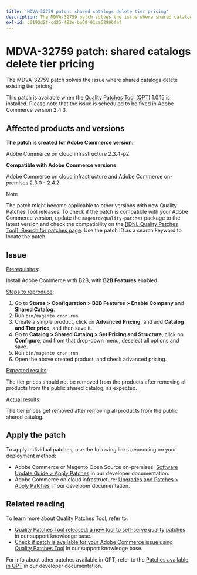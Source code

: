 ```yaml
---
title: 'MDVA-32759 patch: shared catalogs delete tier pricing'
description: The MDVA-32759 patch solves the issue where shared catalogs delete existing tier pricing.
exl-id: c6192d2f-cd25-483e-ba69-01ca62996faf
---
```

# MDVA-32759 patch: shared catalogs delete tier pricing

The MDVA-32759 patch solves the issue where shared catalogs delete existing tier pricing.

This patch is available when the [Quality Patches Tool (QPT)](https://devdocs.magento.com/guides/v2.4/comp-mgr/patching.html#mqp) 1.0.15 is installed. Please note that the issue is scheduled to be fixed in Adobe Commerce version 2.4.3.

## Affected products and versions

**The patch is created for Adobe Commerce version:**

Adobe Commerce on cloud infrastructure 2.3.4-p2

**Compatible with Adobe Commerce versions:**

Adobe Commerce on cloud infrastructure and Adobe Commerce on-premises 2.3.0 - 2.4.2

>[!NOTE]
>
>The patch might become applicable to other versions with new Quality Patches Tool releases. To check if the patch is compatible with your Adobe Commerce version, update the `magento/quality-patches` package to the latest version and check the compatibility on the [[!DNL Quality Patches Tool]: Search for patches page](https://devdocs.magento.com/quality-patches/tool.html#patch-grid). Use the patch ID as a search keyword to locate the patch.

## Issue

<u>Prerequisites</u>:

Install Adobe Commerce with B2B, with **B2B Features** enabled.

<u>Steps to reproduce</u>:

1. Go to **Stores > Configuration > B2B Features > Enable Company** and **Shared Catalog**.
1. Run `bin/magento cron:run`.
1. Create a simple product, click on **Advanced Pricing**, and add **Catalog and Tier price**, and then save it.
1. Go to **Catalog > Shared Catalog > Set Pricing and Structure**, click on **Configure**, and from that drop-down menu, deselect all options and save.
1. Run `bin/magento cron:run`.
1. Open the above created product, and check advanced pricing.

<u>Expected results</u>:

The tier prices should not be removed from the products after removing all products from the public shared catalog, as expected.

<u>Actual results</u>:

The tier prices get removed after removing all products from the public shared catalog.


## Apply the patch

To apply individual patches, use the following links depending on your deployment method:

* Adobe Commerce or Magento Open Source on-premises: [Software Update Guide > Apply Patches](https://devdocs.magento.com/guides/v2.4/comp-mgr/patching/mqp.html) in our developer documentation.
* Adobe Commerce on cloud infrastructure: [Upgrades and Patches > Apply Patches](https://devdocs.magento.com/cloud/project/project-patch.html) in our developer documentation.

## Related reading

To learn more about Quality Patches Tool, refer to:

* [Quality Patches Tool released: a new tool to self-serve quality patches](/help/announcements/adobe-commerce-announcements/magento-quality-patches-released-new-tool-to-self-serve-quality-patches.md) in our support knowledge base.
* [Check if patch is available for your Adobe Commerce issue using Quality Patches Tool](/help/support-tools/patches-available-in-qpt-tool/check-patch-for-magento-issue-with-magento-quality-patches.md) in our support knowledge base.

For info about other patches available in QPT, refer to the [Patches available in QPT](https://devdocs.magento.com/quality-patches/tool.html#patch-grid) in our developer documentation.
